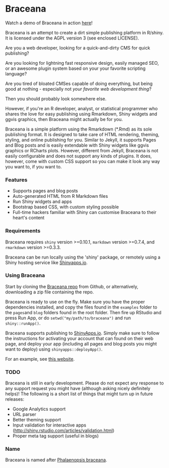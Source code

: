 Braceana
========

Watch a demo of Braceana in action [here](http://lchansson.shinyapps.io/braceana)!

Braceana is an attempt to create a dirt simple publishing platform in R/shiny. It is licensed under the AGPL version 3 (see enclosed LICENSE).

Are you a web developer, looking for a quick-and-dirty CMS for quick publishing?

Are you looking for lightning fast responsive design, easily managed SEO, or an awesome plugin system based on your your favorite scripting language?

Are you tired of bloated CMSes capable of doing everything, but being good at nothing - especially not _your favorite web development thing_?

Then you should probably look somewhere else.

However, if you're an R developer, analyst, or statistical programmer who shares the love for easy publishing using Rmarkdown, Shiny widgets and ggvis graphics, then Braceana might actually be for you.

Braceana is a simple platform using the Rmarkdown (*.Rmd) as its sole publishing format. It is designed to take care of HTML rendering, theming, styling, and online publishing for you. Similar to Jekyll, it supports Pages and Blog posts and is easily extendable with Shiny widgets like ggvis graphics or RCharts plots. However, different from Jekyll, Braceana is not easily configurable and does not support any kinds of plugins. It does, however, come with custom CSS support so you can make it look any way you want to, if you want to.


### Features

- Supports pages and blog posts
- Auto-generated HTML from R Markdown files
- Run Shiny widgets and apps
- Bootstrap based CSS, with custom styling possible
- Full-time hackers familiar with Shiny can customise Braceana to their heart's content


### Requirements

Braceana requires `shiny` version >=0.10.1, `markdown` version >=0.7.4, and `rmarkdown` version >=0.3.3.

Braceana can be run locally using the 'shiny' package, or remotely using a Shiny hosting service like [Shinyapps.io](http://shinyapps.io).


### Using Braceana

Start by cloning the [Braceana repo](https://github.com/lchansson/braceana) from Github, or alternatively, downloading a zip file containing the repo.

Braceana is ready to use on the fly. Make sure you have the proper dependencies installed, and copy the files found in the `examples` folder to the `pages`and `blog` folders found in the root folder. Then fire up RStudio and press Run App, or do `setwd("my/path/to/braceana")` and run `shiny::runApp()`.

Braceana supports publishing to [ShinyApps.io](http://shinyapps.io). Simply make sure to follow the instructions for activating your account that can found on their web page, and deploy your app (including all pages and blog posts you might want to deploy) using `shinyapps::deployApp()`.

For an example, see [this website](http://lchansson.shinyapps.io/braceana).


### TODO

Braceana is still in early development. Please do not expect any response to any support request you might have (although asking nicely definitely helps)! The following is a short list of things that might turn up in future releases:

- Google Analytics support
- URL parser
- Better theming support
- Input validation for interactive apps (http://shiny.rstudio.com/articles/validation.html)
- Proper meta tag support (useful in blogs)


### Name

Braceana is named after [Phalaenopsis braceana](http://orchids.wikia.com/wiki/Phalaenopsis_braceana).
